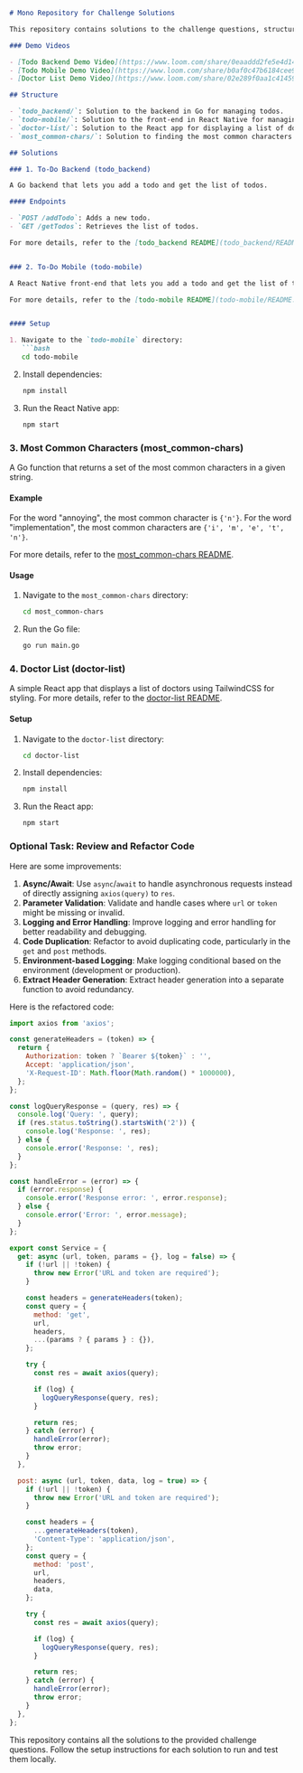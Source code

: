 ```markdown
# Mono Repository for Challenge Solutions

This repository contains solutions to the challenge questions, structured in separate folders for clarity and organization.

### Demo Videos

- [Todo Backend Demo Video](https://www.loom.com/share/0eaaddd2fe5e4d14adcb282df4288410?sid=4e669713-bfbe-43d4-98b3-7ede455292bf)
- [Todo Mobile Demo Video](https://www.loom.com/share/b0af0c47b6184cee9840eee0a50e74a9?sid=8468e20c-585c-4db2-8318-e7f15feb50eb)
- [Doctor List Demo Video](https://www.loom.com/share/02e289f0aa1c414597d6c5bd53619a18?sid=b13fe78f-f155-4ff2-9636-a5eddff435ce)

## Structure

- `todo_backend/`: Solution to the backend in Go for managing todos.
- `todo-mobile/`: Solution to the front-end in React Native for managing todos.
- `doctor-list/`: Solution to the React app for displaying a list of doctors.
- `most_common-chars/`: Solution to finding the most common characters in a string.

## Solutions

### 1. To-Do Backend (todo_backend)

A Go backend that lets you add a todo and get the list of todos.

#### Endpoints

- `POST /addTodo`: Adds a new todo.
- `GET /getTodos`: Retrieves the list of todos.

For more details, refer to the [todo_backend README](todo_backend/README.MD).


### 2. To-Do Mobile (todo-mobile)

A React Native front-end that lets you add a todo and get the list of todos. The front-end calls the backend routes.

For more details, refer to the [todo-mobile README](todo-mobile/README.MD).


#### Setup

1. Navigate to the `todo-mobile` directory:
   ```bash
   cd todo-mobile
   ```
2. Install dependencies:
   ```bash
   npm install
   ```
3. Run the React Native app:
   ```bash
   npm start
   ```

### 3. Most Common Characters (most_common-chars)

A Go function that returns a set of the most common characters in a given string.

#### Example

For the word "annoying", the most common character is `{'n'}`. For the word "implementation", the most common characters are `{'i', 'm', 'e', 't', 'n'}`.

For more details, refer to the [most_common-chars README](most_common-chars/README.MD).


#### Usage

1. Navigate to the `most_common-chars` directory:
   ```bash
   cd most_common-chars
   ```
2. Run the Go file:
   ```bash
   go run main.go
   ```

### 4. Doctor List (doctor-list)

A simple React app that displays a list of doctors using TailwindCSS for styling.
For more details, refer to the [doctor-list README](doctor-list/README.MD).


#### Setup

1. Navigate to the `doctor-list` directory:
   ```bash
   cd doctor-list
   ```
2. Install dependencies:
   ```bash
   npm install
   ```
3. Run the React app:
   ```bash
   npm start
   ```

### Optional Task: Review and Refactor Code

Here are some improvements:

1. **Async/Await**: Use `async`/`await` to handle asynchronous requests instead of directly assigning `axios(query)` to `res`.
2. **Parameter Validation**: Validate and handle cases where `url` or `token` might be missing or invalid.
3. **Logging and Error Handling**: Improve logging and error handling for better readability and debugging.
4. **Code Duplication**: Refactor to avoid duplicating code, particularly in the `get` and `post` methods.
5. **Environment-based Logging**: Make logging conditional based on the environment (development or production).
6. **Extract Header Generation**: Extract header generation into a separate function to avoid redundancy.

Here is the refactored code:

```javascript
import axios from 'axios';

const generateHeaders = (token) => {
  return {
    Authorization: token ? `Bearer ${token}` : '',
    Accept: 'application/json',
    'X-Request-ID': Math.floor(Math.random() * 1000000),
  };
};

const logQueryResponse = (query, res) => {
  console.log('Query: ', query);
  if (res.status.toString().startsWith('2')) {
    console.log('Response: ', res);
  } else {
    console.error('Response: ', res);
  }
};

const handleError = (error) => {
  if (error.response) {
    console.error('Response error: ', error.response);
  } else {
    console.error('Error: ', error.message);
  }
};

export const Service = {
  get: async (url, token, params = {}, log = false) => {
    if (!url || !token) {
      throw new Error('URL and token are required');
    }

    const headers = generateHeaders(token);
    const query = {
      method: 'get',
      url,
      headers,
      ...(params ? { params } : {}),
    };

    try {
      const res = await axios(query);

      if (log) {
        logQueryResponse(query, res);
      }

      return res;
    } catch (error) {
      handleError(error);
      throw error;
    }
  },

  post: async (url, token, data, log = true) => {
    if (!url || !token) {
      throw new Error('URL and token are required');
    }

    const headers = {
      ...generateHeaders(token),
      'Content-Type': 'application/json',
    };
    const query = {
      method: 'post',
      url,
      headers,
      data,
    };

    try {
      const res = await axios(query);

      if (log) {
        logQueryResponse(query, res);
      }

      return res;
    } catch (error) {
      handleError(error);
      throw error;
    }
  },
};
```

This repository contains all the solutions to the provided challenge questions. Follow the setup instructions for each solution to run and test them locally.
```